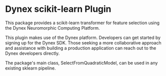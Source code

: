 # Dynex scikit-learn Plugin

This package provides a scikit-learn transformer for feature selection using the Dynex Neuromorphic Computing Platform.

This plugin makes use of the Dynex platform. Developers can get started by signing up for the Dynex SDK. Those seeking a more collaborative approach and assistance with building a production application can reach out to the Dynex developers directly.

The package's main class, SelectFromQuadraticModel, can be used in any existing sklearn pipeline.
